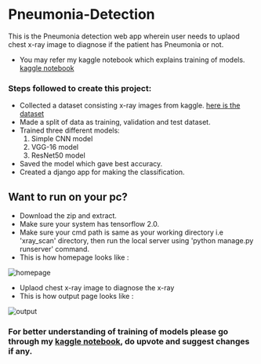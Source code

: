 # Pneumonia-Detection
This is the Pneumonia detection web app wherein user needs to uplaod chest x-ray image to diagnose if the patient has Pneumonia or not.
* You may refer my kaggle notebook which explains training of models. [kaggle notebook](https://www.kaggle.com/abhishekdhule/pnemonia-detection-resnet-and-inception-tensorflow)
### Steps followed to create this project:
  * Collected a dataset consisting x-ray images from kaggle. [here is the dataset](https://www.kaggle.com/paultimothymooney/chest-xray-pneumonia)
  * Made a split of data as training, validation and test dataset.
  * Trained three different models:
      1. Simple CNN model
      2. VGG-16 model
      3. ResNet50 model
  * Saved the model which gave best accuracy.
  * Created a django app for making the classification.
  
## Want to run on your pc?
 * Download the zip and extract. 
 * Make sure your system has tensorflow 2.0.
 * Make sure your cmd path is same as your working directory i.e 'xray_scan' directory, then run the local server using 'python manage.py runserver' command.
 * This is how homepage looks like :
 
 ![homepage](https://github.com/abhi9137/Pneumonia-Detection/blob/master/xray_scan/homepage.JPG)
 
 * Uplaod chest x-ray image to diagnose the x-ray
 * This is how output page looks like :
 
 ![output](https://github.com/abhi9137/Pneumonia-Detection/blob/master/xray_scan/output.JPG)
 
 ### For better understanding of training of models please go through my [kaggle notebook](https://www.kaggle.com/abhishekdhule/pnemonia-detection-resnet-and-inception-tensorflow), do upvote and suggest changes if any.
 
